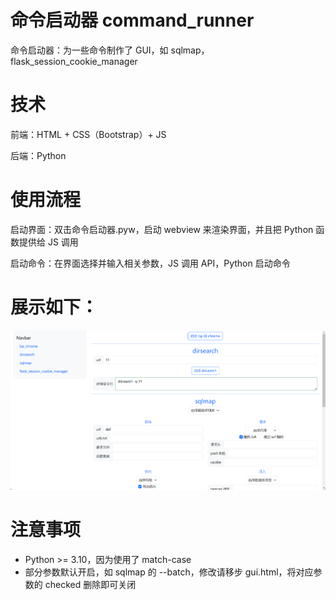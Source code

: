 # 命令启动器 command_runner
命令启动器：为一些命令制作了 GUI，如 sqlmap，flask_session_cookie_manager

# 技术

前端：HTML + CSS（Bootstrap）+ JS

后端：Python

# 使用流程
启动界面：双击命令启动器.pyw，启动 webview 来渲染界面，并且把 Python 函数提供给 JS 调用

启动命令：在界面选择并输入相关参数，JS 调用 API，Python 启动命令

# 展示如下：

<img src="./static/GUI.png">

# 注意事项
- Python >= 3.10，因为使用了 match-case
- 部分参数默认开启，如 sqlmap 的 --batch，修改请移步 gui.html，将对应参数的 checked 删除即可关闭